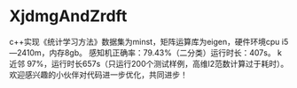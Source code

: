 # XjdmgAndZrdft
c++实现《统计学习方法》数据集为minst，矩阵运算库为eigen，硬件环境cpu i5—2410m，内存8gb。
感知机正确率：79.43%（二分类）运行时长：407s。
k近邻 97%，运行时长657s（只运行200个测试样例，高维l2范数计算过于耗时）。
欢迎感兴趣的小伙伴对代码进一步优化，共同进步！
